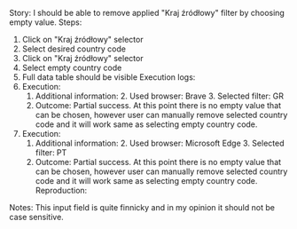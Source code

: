 Story:
I should be able to remove applied "Kraj źródłowy" filter by choosing empty value.
Steps:
1. Click on "Kraj źródłowy" selector
2. Select desired country code
2. Click on "Kraj źródłowy" selector
3. Select empty country code
4. Full data table should be visible
Execution logs:
1. Execution:
	1. Additional information:
		2. Used browser: Brave
		3. Selected filter: GR
	2. Outcome: Partial success. At this point there is no empty value that can be chosen, however user can manually remove selected country code and it will work same as selecting empty country code.
2. Execution:
	1. Additional information:
		2. Used browser: Microsoft Edge
		3. Selected filter: PT
	2. Outcome: Partial success. At this point there is no empty value that can be chosen, however user can manually remove selected country code and it will work same as selecting empty country code.
Reproduction:

Notes:
This input field is quite finnicky and in my opinion it should not be case sensitive.